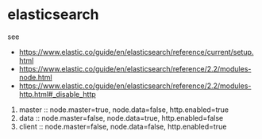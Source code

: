 # elasticsearch

see
* https://www.elastic.co/guide/en/elasticsearch/reference/current/setup.html
* https://www.elastic.co/guide/en/elasticsearch/reference/2.2/modules-node.html
* https://www.elastic.co/guide/en/elasticsearch/reference/2.2/modules-http.html#_disable_http


1. master :: node.master=true, node.data=false, http.enabled=true
1. data :: node.master=false, node.data=true, http.enabled=false
1. client :: node.master=false, node.data=false, http.enabled=true
